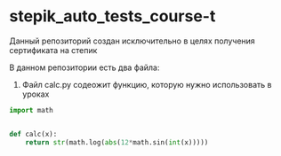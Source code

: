 # stepik_auto_tests_course-t
Данный репозиторий создан исключительно в целях получения сертификата на степик

В данном репозитории есть два файла:
1. Файл calc.py содеожит функцию, которую нужно использовать в уроках   
``` python
import math


def calc(x):
    return str(math.log(abs(12*math.sin(int(x)))))
```